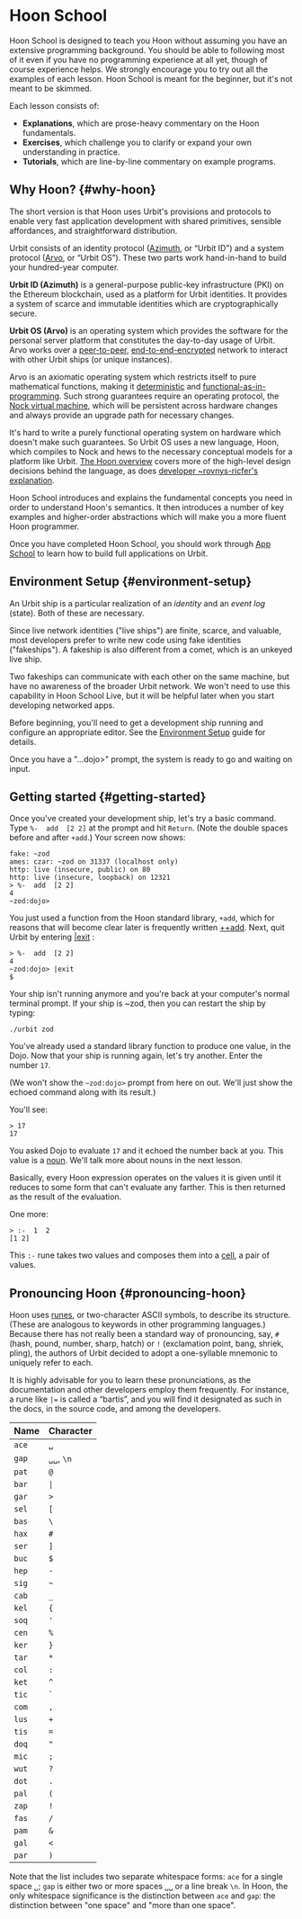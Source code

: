 # Hoon School

Hoon School is designed to teach you Hoon without assuming you have an extensive programming background. You should be able to following most of it even if you have no programming experience at all yet, though of course experience helps. We strongly encourage you to try out all the examples of each lesson. Hoon School is meant for the beginner, but it's not meant to be skimmed.

Each lesson consists of:
- **Explanations**, which are prose-heavy commentary on the Hoon fundamentals.
- **Exercises**, which challenge you to clarify or expand your own understanding in practice.
- **Tutorials**, which are line-by-line commentary on example programs.

## Why Hoon? {#why-hoon}

The short version is that Hoon uses Urbit's provisions and protocols to enable very fast application development with shared primitives, sensible affordances, and straightforward distribution.

Urbit consists of an identity protocol ([Azimuth](../../glossary/azimuth.md), or “Urbit ID”) and a system protocol ([Arvo](../../glossary/arvo.md), or “Urbit OS”). These two parts work hand-in-hand to build your hundred-year computer.

**Urbit ID (Azimuth)** is a general-purpose public-key infrastructure (PKI) on the Ethereum blockchain, used as a platform for Urbit identities. It provides a system of scarce and immutable identities which are cryptographically secure.

**Urbit OS (Arvo)** is an operating system which provides the software for the personal server platform that constitutes the day-to-day usage of Urbit. Arvo works over a [peer-to-peer](https://en.wikipedia.org/wiki/Peer-to-peer), [end-to-end-encrypted](https://en.wikipedia.org/wiki/End-to-end_encryption) network to interact with other Urbit ships (or unique instances).

Arvo is an axiomatic operating system which restricts itself to pure mathematical functions, making it [deterministic](https://en.wikipedia.org/wiki/Deterministic_algorithm) and [functional-as-in-programming](https://en.wikipedia.org/wiki/Functional_programming). Such strong guarantees require an operating protocol, the [Nock virtual machine](../../language/nock/reference/definition.md), which will be persistent across hardware changes and always provide an upgrade path for necessary changes.

It's hard to write a purely functional operating system on hardware which doesn't make such guarantees. So Urbit OS uses a new language, Hoon, which compiles to Nock and hews to the necessary conceptual models for a platform like Urbit. [The Hoon overview](../../language/hoon) covers more of the high-level design decisions behind the language, as does [developer ~rovnys-ricfer's explanation](https://urbit.org/blog/why-hoon/).

Hoon School introduces and explains the fundamental concepts you need in order to understand Hoon's semantics. It then introduces a number of key examples and higher-order abstractions which will make you a more fluent Hoon programmer.

Once you have completed Hoon School, you should work through [App School](../app-school) to learn how to build full applications on Urbit.

## Environment Setup {#environment-setup}

An Urbit ship is a particular realization of an _identity_ and an _event log_ (state). Both of these are necessary.

Since live network identities ("live ships") are finite, scarce, and valuable, most developers prefer to write new code using fake identities ("fakeships"). A fakeship is also different from a comet, which is an unkeyed live ship.

Two fakeships can communicate with each other on the same machine, but have no awareness of the broader Urbit network. We won't need to use this capability in Hoon School Live, but it will be helpful later when you start developing networked apps.

Before beginning, you'll need to get a development ship running and configure an appropriate editor. See the [Environment Setup](../environment.md) guide for details.

Once you have a "...dojo>" prompt, the system is ready to go and waiting on input.

## Getting started {#getting-started}

Once you've created your development ship, let's try a basic command. Type `%-  add  [2 2]` at the prompt and hit `Return`. (Note the double spaces before and after `+add`.)  Your screen now shows:

```hoon
fake: ~zod
ames: czar: ~zod on 31337 (localhost only)
http: live (insecure, public) on 80
http: live (insecure, loopback) on 12321
> %-  add  [2 2]
4
~zod:dojo>
```

You just used a function from the Hoon standard library, `+add`, which for reasons that will become clear later is frequently written [++add](../../language/hoon/reference/stdlib/1a.md#add). Next, quit Urbit by entering [|exit](../../manual/os/dojo-tools.md#exit) :

```hoon
> %-  add  [2 2]
4
~zod:dojo> |exit
$
```

Your ship isn't running anymore and you're back at your computer's normal terminal prompt. If your ship is ~zod, then you can restart the ship by typing:

```hoon
./urbit zod
```

You've already used a standard library function to produce one value, in the Dojo. Now that your ship is running again, let's try another. Enter the number `17`.

(We won't show the `~zod:dojo>` prompt from here on out. We'll just show the echoed command along with its result.)

You'll see:

```hoon
> 17
17
```

You asked Dojo to evaluate `17` and it echoed the number back at you. This value is a [noun](../../glossary/noun.md). We'll talk more about nouns in the next lesson.

Basically, every Hoon expression operates on the values it is given until it reduces to some form that can't evaluate any farther. This is then returned as the result of the evaluation.

One more:

```hoon
> :-  1  2
[1 2]
```

This `:-` rune takes two values and composes them into a [cell](../../glossary/cell.md), a pair of values.


## Pronouncing Hoon {#pronouncing-hoon}

Hoon uses [runes](../../glossary/rune.md), or two-character ASCII symbols, to describe its structure. (These are analogous to keywords in other programming languages.)  Because there has not really been a standard way of pronouncing, say, `#` (hash, pound, number, sharp, hatch) or `!` (exclamation point, bang, shriek, pling), the authors of Urbit decided to adopt a one-syllable mnemonic to uniquely refer to each.

It is highly advisable for you to learn these pronunciations, as the documentation and other developers employ them frequently. For instance, a rune like `|=` is called a “bartis”, and you will find it designated as such in the docs, in the source code, and among the developers.

| Name  | Character  |
|-------|------------|
| `ace` | `␣`        |
| `gap` | `␣␣`, `\n` |
| `pat` | `@`        |
| `bar` | `\|`       |
| `gar` | `>`        |
| `sel` | `[`        |
| `bas` | `\`        |
| `hax` | `#`        |
| `ser` | `]`        |
| `buc` | `$`        |
| `hep` | `-`        |
| `sig` | `~`        |
| `cab` | `_`        |
| `kel` | `{`        |
| `soq` | `'`        |
| `cen` | `%`        |
| `ker` | `}`        |
| `tar` | `*`        |
| `col` | `:`        |
| `ket` | `^`        |
| `tic` | `` ` ``    |
| `com` | `,`        |
| `lus` | `+`        |
| `tis` | `=`        |
| `doq` | `"`        |
| `mic` | `;`        |
| `wut` | `?`        |
| `dot` | `.`        |
| `pal` | `(`        |
| `zap` | `!`        |
| `fas` | `/`        |
| `pam` | `&`        |
| `gal` | `<`        |
| `par` | `)`        |

Note that the list includes two separate whitespace forms: `ace` for a single space `␣`; `gap` is either two or more spaces `␣␣` or a line break `\n`. In Hoon, the only whitespace significance is the distinction between `ace` and `gap`: the distinction between "one space" and "more than one space".
